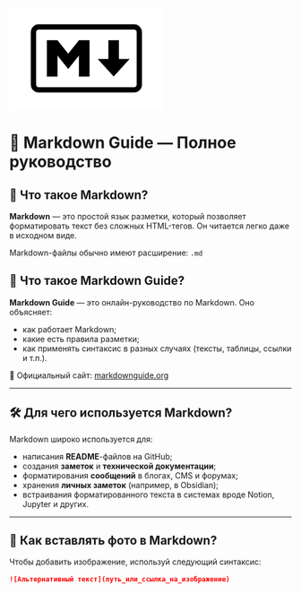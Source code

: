 ![](image.png)
# 📘 Markdown Guide — Полное руководство

## 🔹 Что такое Markdown?

**Markdown** — это простой язык разметки, который позволяет форматировать текст без сложных HTML-тегов. Он читается легко даже в исходном виде.

Markdown-файлы обычно имеют расширение: `.md`

## 🔹 Что такое Markdown Guide?

**Markdown Guide** — это онлайн-руководство по Markdown. Оно объясняет:
- как работает Markdown;
- какие есть правила разметки;
- как применять синтаксис в разных случаях (тексты, таблицы, ссылки и т.п.).

🔗 Официальный сайт: [markdownguide.org](https://www.markdownguide.org)

---

## 🛠️ Для чего используется Markdown?

Markdown широко используется для:
- написания **README**-файлов на GitHub;
- создания **заметок** и **технической документации**;
- форматирования **сообщений** в блогах, CMS и форумах;
- хранения **личных заметок** (например, в Obsidian);
- встраивания форматированного текста в системах вроде Notion, Jupyter и других.

---

## 📸 Как вставлять фото в Markdown?

Чтобы добавить изображение, используй следующий синтаксис:

```markdown
![Альтернативный текст](путь_или_ссылка_на_изображение)
 